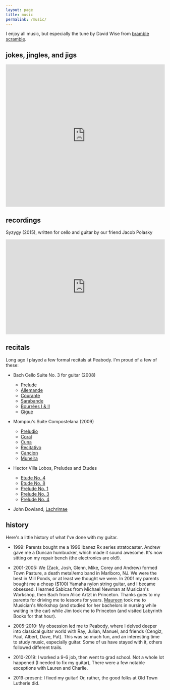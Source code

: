 ```yaml
---
layout: page
title: music
permalink: /music/
---
```


I enjoy all music, but especially the tune by David Wise from [bramble scramble](https://www.youtube.com/watch?v=qIk6YFTzckc).

## jokes, jingles, and jigs

<iframe width="100%" height="450" scrolling="no" frameborder="no" allow="autoplay" src="https://w.soundcloud.com/player/?url=https%3A//api.soundcloud.com/users/44246847&color=%23ff5500&auto_play=false&hide_related=false&show_comments=true&show_user=true&show_reposts=false&show_teaser=true"></iframe>

## recordings

Syzygy (2015), written for cello and guitar by our friend Jacob Polasky

<iframe width="100%" height="300" scrolling="no" frameborder="no" allow="autoplay" src="https://w.soundcloud.com/player/?url=https%3A//api.soundcloud.com/playlists/203738773&color=%23ff5500&auto_play=false&hide_related=false&show_comments=true&show_user=true&show_reposts=false&show_teaser=true&visual=true"></iframe>

## recitals

Long ago I played a few formal recitals at Peabody. I'm proud of a few of these:

* Bach Cello Suite No. 3 for guitar (2008)
    * [Prelude](/assets/Prelude.mp3)
    * [Allemande](/assets/Allemande.mp3)
    * [Courante](/assets/Courante.mp3)
    * [Sarabande](/assets/Sarabande.mp3)
    * [Bourrées I & II](/assets/Bourrées.mp3)
    * [Gigue](/assets/Gigue.mp3)

* Mompou's Suite Compostelana (2009)
    * [Preludio](/assets/Preludio.mp3)
    * [Coral](/assets/Coral.mp3)
    * [Cuna](/assets/Cuna.mp3)
    * [Recitativo](/assets/Recitativo.mp3)
    * [Cancion](/assets/Cancion.mp3)
    * [Muneira](/assets/Muneira.mp3)

* Hector Villa Lobos, Preludes and Etudes
    * [Etude No. 4](/assets/Etude4.mp3)
    * [Etude No. 8](/assets/Etude8.mp3)
    * [Prelude No. 1](/assets/Prelude1.mp3)
    * [Prelude No. 3](/assets/Prelude3.mp3)
    * [Prelude No. 4](/assets/Prelude4.mp3)

* John Dowland, [Lachrimae](/assets/Lachrimae.mp3)

## history

Here's a little history of what I've done with my guitar.

* 1999: Parents bought me a 1996 Ibanez Rx series stratocaster. Andrew gave me a Duncan humbucker, which made it sound awesome. It's now sitting on my repair bench (the electronics are old!).

* 2001-2005: We (Zack, Josh, Glenn, Mike, Corey and Andrew) formed Town Pasture, a death metal/emo band in Marlboro, NJ. We were the best in Mill Ponds, or at least we thought we were. In 2001 my parents bought me a cheap ($100) Yamaha nylon string guitar, and I became obsessed. I learned Sabicas from Michael Newman at Musician's Workshop, then Bach from Alice Artzt in Princeton. Thanks goes to my parents for driving me to lessons for years. [Maureen](/assets/maureen.jpg) took me to Musician's Workshop (and studied for her bachelors in nursing while waiting in the car) while Jim took me to Princeton (and visited Labyrinth Books for that hour).

* 2005-2010: My obsession led me to Peabody, where I delved deeper into classical guitar world with Ray, Julian, Manuel, and friends (Cengiz, Paul, Albert, Dave, Pat). This was so much fun, and an interesting time to study music, especially guitar. Some of us have stayed with it, others followed different trails.

* 2010-2019: I worked a 9-6 job, then went to grad school. Not a whole lot happened (I needed to fix my guitar), There were a few notable exceptions with Lauren and Charlie.

* 2019-present: I fixed my guitar! Or, rather, the good folks at Old Town Lutherie did.
